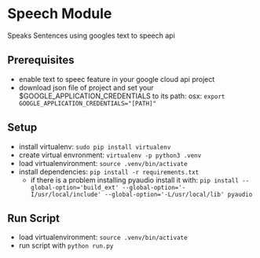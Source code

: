 # Speech Module

Speaks Sentences using googles text to speech api

## Prerequisites

* enable text to speec feature in your google cloud api project
* download json file of project and set your $GOOGLE_APPLICATION_CREDENTIALS to its path: osx: `export GOOGLE_APPLICATION_CREDENTIALS="[PATH]"`

## Setup

* install virtualenv: `sudo pip install virtualenv`
* create virtual envronment: `virtualenv -p python3 .venv`
* load virtualenvironment: `source .venv/bin/activate`
* install dependencies: `pip install -r requirements.txt`
    * if there is a problem installing pyaudio install it with: `pip install --global-option='build_ext' --global-option='-I/usr/local/include' --global-option='-L/usr/local/lib' pyaudio`

## Run Script

* load virtualenvironment: `source .venv/bin/activate`
* run script with `python run.py`
